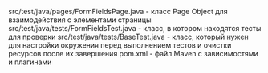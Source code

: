 src/test/java/pages/FormFieldsPage.java - класс Page Object для взаимодействия с элементами страницы
src/test/java/tests/FormFieldsTest.java - класс, в котором находятся тесты для проверки
src/test/java/tests/BaseTest.java - класс, который нужен для настройки окружения перед выполнением тестов и очистки ресурсов после их завершения
pom.xml - файл Maven с зависимостями и плагинами
